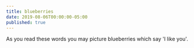 ```yaml
---
title: blueberries
date: 2019-08-06T00:00:00-05:00
published: true
---
```


As you read these words
you may picture blueberries
which say 'I like you'.
